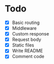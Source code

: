 # Todo

- [x] Basic routing
- [x] Middleware
- [x] Custom response
- [x] Request body
- [x] Static files
- [x] Write README
- [x] Comment code